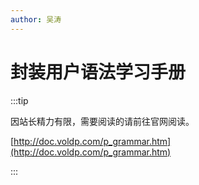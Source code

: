 ```yaml
---
author: 吴涛
---
```


# 封装用户语法学习手册

:::tip

因站长精力有限，需要阅读的请前往官网阅读。

[http://doc.voldp.com/p_grammar.htm](http://doc.voldp.com/p_grammar.htm)

:::
